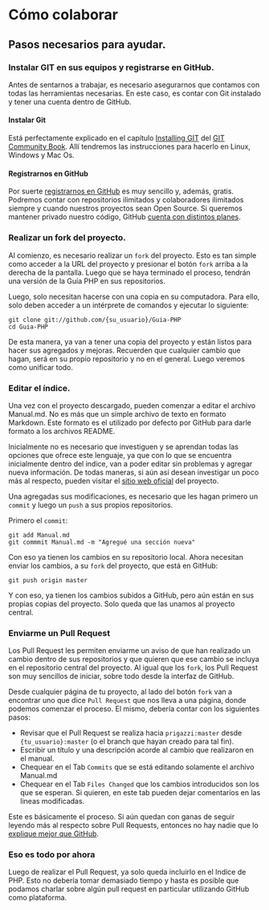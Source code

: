 # Cómo colaborar
## Pasos necesarios para ayudar.

### Instalar GIT en sus equipos y registrarse en GitHub.

Antes de sentarnos a trabajar, es necesario asegurarnos que contamos con todas las herramientas 
necesarias. En este caso, es contar con Git instalado y tener una cuenta dentro de GitHub.

#### Instalar Git

Está perfectamente explicado en el capítulo 
[Installing GIT](http://book.git-scm.com/2_installing_git.html) del 
[GIT Community Book](http://book.git-scm.com/). Allí tendremos las instrucciones para hacerlo en 
Linux, Windows y Mac Os.

#### Registrarnos en GitHub

Por suerte [registrarnos en GitHub](https://github.com/signup/free) es muy sencillo y, además,
gratis. Podremos contar con repositorios ilimitados y colaboradores ilimitados siempre y cuando 
nuestros proyectos sean Open Source. Si queremos mantener privado nuestro código, GitHub 
[cuenta con distintos planes](https://github.com/plans).

### Realizar un fork del proyecto.

Al comienzo, es necesario realizar un `fork` del proyecto. Esto es tan simple como acceder a la URL
del proyecto y presionar el botón `fork` arriba a la derecha de la pantalla. Luego que se haya 
terminado el proceso, tendrán una versión de la Guía PHP en sus repositorios.

Luego, solo necesitan hacerse con una copia en su computadora. Para
ello, solo deben acceder a un intérprete de comandos y ejecutar lo siguiente: 

	git clone git://github.com/{su_usuario}/Guia-PHP
	cd Guia-PHP

De esta manera, ya van a tener una copia del proyecto y están listos para hacer sus agregados y 
mejoras. Recuerden que cualquier cambio que hagan, será en su propio repositorio y no en el general.
Luego veremos como unificar todo.

### Editar el índice.

Una vez con el proyecto descargado, pueden comenzar a editar el archivo Manual.md. No es más que un
simple archivo de texto en formato Markdown. Este formato es el utilizado por defecto por GitHub
para darle formato a los archivos README.

Inicialmente no es necesario que investiguen y se
aprendan todas las opciones que ofrece este lenguaje, ya que con lo que se encuentra inicialmente 
dentro del indice, van a poder editar sin problemas y agregar nueva información. De todas maneras, si aún así desean investigar un poco más al respecto, pueden visitar el 
[sitio web oficial](http://daringfireball.net/projects/markdown/syntax#block) del proyecto.

Una agregadas sus modificaciones, es necesario que les hagan primero un `commit` y luego un `push` a
sus propios repositorios. 

Primero el `commit`:

	git add Manual.md
	git commmit Manual.md -m "Agregué una sección nueva"

Con eso ya tienen los cambios en su repositorio local. Ahora necesitan enviar los cambios, a su 
`fork` del proyecto, que está en GitHub:

	git push origin master

Y con eso, ya tienen los cambios subidos a GitHub, pero aún están en sus propias copias del 
proyecto. Solo queda que las unamos al proyecto central.


### Enviarme un Pull Request

Los Pull Request les permiten enviarme un aviso de que han realizado un cambio dentro de sus 
repositorios y que quieren que ese cambio se incluya en el repositorio central del proyecto. Al
igual que los `fork`, los Pull Request son muy sencillos de iniciar, sobre todo desde la interfaz de
GitHub.

Desde cualquier página de tu proyecto, al lado del botón `fork` van a encontrar uno que dice 
`Pull Request` que nos lleva a una página, donde podemos comenzar el proceso. El mismo, debería
contar con los siguientes pasos: 

*	Revisar que el Pull Request se realiza hacia `prigazzi:master` desde `{tu_usuario}:master` (o el
branch que hayan creado para tal fin).
*	Escribir un título y una descripción acorde al cambio que realizaron en el manual.
*	Chequear en el Tab `Commits` que se está editando solamente el archivo Manual.md
*	Chequear en el Tab `Files Changed` que los cambios introducidos son los que se esperan.
	Si quieren, en este tab pueden dejar comentarios en las lineas modificadas.

Este es básicamente el proceso. Si aún quedan con ganas de seguir leyendo más al respecto sobre Pull
Requests, entonces no hay nadie que lo [explique mejor que GitHub](http://help.github.com/send-pull-requests/).

### Eso es todo por ahora

Luego de realizar el Pull Request, ya solo queda incluirlo en el Indice de PHP. Esto no debería
tomar demasiado tiempo y hasta es posible que podamos charlar sobre algún pull request en particular
utilizando GitHub como plataforma.
